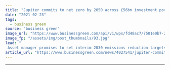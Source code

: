 ```yaml
---
title: "Jupiter commits to net zero by 2050 across £56bn investment portfolio"
date: "2021-02-23"
tags: 
  - business green
source: "business green"
image_url: "https://www.businessgreen.com/api/v1/wps/fd48ac7/7501e0b7-21e9-4ee8-b1cf-ce88ec46fa4b/12/2020-flexible-markets-generic-185x114.jpg"
image_fp: "/assets/img/post_thumbnails/93.jpg"
lead: "
 Asset manager promises to set interim 2030 emissions reduction targets by the end of this year as it works to achieve net zero by mid-century ..."
article_url: "https://www.businessgreen.com/news/4027541/jupiter-commits-net-zero-2050-gbp56bn-investment-portfolio"
---
```


---
